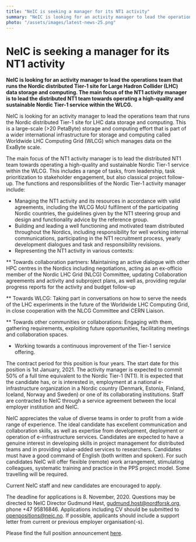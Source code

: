 ```yaml
---
title: "NeIC is seeking a manager for its NT1 activity"
summary: "NeIC is looking for an activity manager to lead the operations team that runs the Nordic distributed Tier-1 site for Large Hadron Collider (LHC) data storage and computing. The deadline to apply is 8th November."
photo: "/assets/images/latest-news-25.png"
---
```


NeIC is seeking a manager for its NT1 activity
===========================

**NeIC is looking for an activity manager to lead the operations team that runs the Nordic distributed Tier-1 site for Large Hadron Collider (LHC) data storage and computing. The main focus of the NT1 activity manager is to lead the distributed NT1 team towards operating a high-quality and sustainable Nordic Tier-1 service within the WLCG.**

NeIC is looking for an activity manager to lead the operations team that runs the Nordic distributed Tier-1 site for LHC data storage and computing. This is a large-scale (>20 PetaByte) storage and computing effort that is part of a wider international infrastructure for storage and computing called Worldwide LHC Computing Grid (WLCG) which manages data on the ExaByte scale.

The main focus of the NT1 activity manager is to lead the distributed NT1 team towards operating a high-quality and sustainable Nordic Tier-1 service within the WLCG. This includes a range of tasks, from leadership, task prioritization to stakeholder engagement, but also classical project follow-up.
The functions and responsibilities of the Nordic Tier-1 activity manager include:

* Managing the NT1 activity and its resources in accordance with valid agreements, including the WLCG MoU fulfilment of the participating Nordic countries, the guidelines given by the NT1 steering group and design and functionality advice by the reference group.
* Building and leading a well functioning and motivated team distributed throughout the Nordics, including responsibility for well working internal communications, participating in the NT1 recruitment process, yearly development dialogues and task and responsibility revisions.
* Representing the NT1 activity in various contexts:

** Towards collaboration partners: Maintaining an active dialogue with other HPC centres in the Nordics including negotiations, acting as an ex-officio member of the Nordic LHC Grid (NLCG) Committee, updating Collaboration agreements and activity and subproject plans, as well as, providing regular progress reports for the activity and budget follow-up

** Towards WLCG: Taking part in conversations on how to serve the needs of the LHC experiments in the future of the Worldwide LHC Computing Grid, in close cooperation with the NLCG Committee and CERN Liaison.

** Towards other communities or collaborations: Engaging with them, gathering requirements, exploiting future opportunities, facilitating meetings and collaboration spaces.
* Working towards a continuous improvement of the Tier-1 service offering.

The contract period for this position is four years. The start date for this position is 1st January, 2021. The activity manager is expected to commit 50% of a full time equivalent to the Nordic Tier-1 (NT1). It is expected that the candidate has, or is interested in, employment at a national e-infrastructure organization in a Nordic country (Denmark, Estonia, Finland, Iceland, Norway and Sweden) or one of its collaborating institutions. Staff are contracted to NeIC through a service agreement between the local employer institution and NeIC. 

NeIC appreciates the value of diverse teams in order to profit from a wide range of experience. The ideal candidate has excellent communication and collaboration skills, as well as expertise from development, deployment or operation of e-infrastructure services. Candidates are expected to have a genuine interest in developing skills in project management for distributed teams and in providing value-added services to researchers. Candidates must have a good command of English (both written and spoken). For such candidates NeIC will offer flexible (remote) work arrangement, stimulating colleagues, systematic training and practice in the PPS project model. Some travelling will be required.

Current NeIC staff and new candidates are encouraged to apply.

The deadline for applications is 8. November, 2020. Questions may be directed to NeIC Director Gudmund Høst, gudmund.host@nordforsk.org, phone +47 95816846. Applications including CV should be submitted to openpositions@neic.no. If possible, applicants should include a support letter from current or previous employer organisation(-s).


Please find the full position announcement [here](https://wiki.neic.no/w/ext/img_auth.php/b/bd/201013-Open-position-NT1-PM.pdf).
